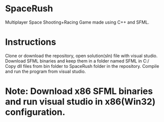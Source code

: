 # SpaceRush

Multiplayer Space Shooting+Racing Game made using C++ and SFML.

# Instructions
Clone or download the repository, open solution(sln) file with visual studio. 
Download SFML binaries and keep them in a folder named SFML in C:/
Copy dll files from bin folder to SpaceRush folder in the repository.
Compile and run the program from visual studio. 

# Note: Download x86 SFML binaries and run visual studio in x86(Win32) configuration.

